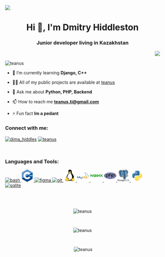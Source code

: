 <img align='center' src="https://www.seoclerk.com/pics/623349-1zrUim1534228832.jpg">


<h1 align="center">Hi 👋, I'm Dmitry Hiddleston</h1>
<h3 align="center">Junior developer living in Kazakhstan</h3>
<img align="right" src="https://raw.githubusercontent.com/trepichio/trepichio/master/assets/code.gif" widht="400px" height="400px">
<br>
<p align="left"> <img src="https://komarev.com/ghpvc/?username=teanus&label=Profile%20views&color=0e75b6&style=flat" alt="teanus" /> </p>

- 🌱 I’m currently learning **Django, C++**

- 👨‍💻 All of my public projects are available at [teanus](https://github.com/teanus?tab=repositories)

- 💬 Ask me about **Python, PHP, Backend**

- 📫 How to reach me **teanus.ti@gmail.com**

- ⚡ Fun fact **Im a pedant** 

<h3 align="left">Connect with me:</h3>
<p align="left">
<a href="https://instagram.com/dima_hiddles" target="blank"><img align="center" src="https://raw.githubusercontent.com/rahuldkjain/github-profile-readme-generator/master/src/images/icons/Social/instagram.svg" alt="dima_hiddles" height="30" width="40" /></a>
<a href="https://www.youtube.com/@teanus/" target="blank"><img align="center" src="https://raw.githubusercontent.com/rahuldkjain/github-profile-readme-generator/master/src/images/icons/Social/youtube.svg" alt="teanus" height="30" width="40" /></a>
</p>
<br>
<h3 align="left">Languages and Tools:</h3>
<p align="left"> <a href="https://www.gnu.org/software/bash/" target="_blank" rel="noreferrer"> <img src="https://www.vectorlogo.zone/logos/gnu_bash/gnu_bash-icon.svg" alt="bash" width="40" height="40"/> </a> <a href="https://www.w3schools.com/cpp/" target="_blank" rel="noreferrer"> <img src="https://raw.githubusercontent.com/devicons/devicon/master/icons/cplusplus/cplusplus-original.svg" alt="cplusplus" width="40" height="40"/> </a> <a href="https://www.figma.com/" target="_blank" rel="noreferrer"> <img src="https://www.vectorlogo.zone/logos/figma/figma-icon.svg" alt="figma" width="40" height="40"/> </a> <a href="https://git-scm.com/" target="_blank" rel="noreferrer"> <img src="https://www.vectorlogo.zone/logos/git-scm/git-scm-icon.svg" alt="git" width="40" height="40"/> </a> <a href="https://www.linux.org/" target="_blank" rel="noreferrer"> <img src="https://raw.githubusercontent.com/devicons/devicon/master/icons/linux/linux-original.svg" alt="linux" width="40" height="40"/> </a> <a href="https://www.mysql.com/" target="_blank" rel="noreferrer"> <img src="https://raw.githubusercontent.com/devicons/devicon/master/icons/mysql/mysql-original-wordmark.svg" alt="mysql" width="40" height="40"/> </a> <a href="https://www.nginx.com" target="_blank" rel="noreferrer"> <img src="https://raw.githubusercontent.com/devicons/devicon/master/icons/nginx/nginx-original.svg" alt="nginx" width="40" height="40"/> </a> <a href="https://www.php.net" target="_blank" rel="noreferrer"> <img src="https://raw.githubusercontent.com/devicons/devicon/master/icons/php/php-original.svg" alt="php" width="40" height="40"/> </a> <a href="https://www.postgresql.org" target="_blank" rel="noreferrer"> <img src="https://raw.githubusercontent.com/devicons/devicon/master/icons/postgresql/postgresql-original-wordmark.svg" alt="postgresql" width="40" height="40"/> </a> <a href="https://www.python.org" target="_blank" rel="noreferrer"> <img src="https://raw.githubusercontent.com/devicons/devicon/master/icons/python/python-original.svg" alt="python" width="40" height="40"/> </a><a href="https://www.sqlite.org/" target="_blank" rel="noreferrer"> <img src="https://www.vectorlogo.zone/logos/sqlite/sqlite-icon.svg" alt="sqlite" width="40" height="40"/> </a>
<br>
<br>
<br>
<br>
<p align='center'><img align="center" src="https://github-readme-streak-stats.herokuapp.com?user=TEANUS&theme=blueberry_duo&hide_border=true&sideLabels=763EF7&ring=DD2727&fire=DDBC4C&currStreakLabel=0AF4C5&sideNums=DDDD22&dates=DD4A3A" alt="teanus" /></p>
<br>
<p align='center'><img src="https://tea-stats-p40x85a63-teanus.vercel.app/api/top-langs?username=teanus&show_icons=true&locale=en&layout=compact&bg_color=00000000" alt="teanus"
 /></p>
<br>
<p align='center'>&nbsp;<img src="https://tea-stats-p40x85a63-teanus.vercel.app/api?username=teanus&show_icons=true&locale=en&bg_color=00000000" alt="teanus" /></p>


